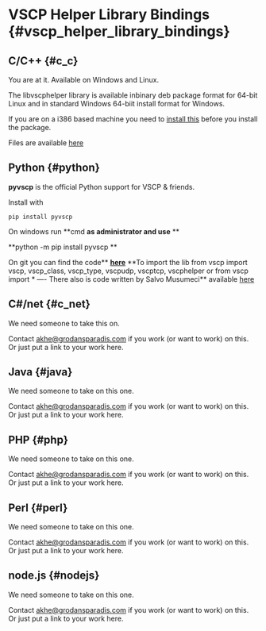# VSCP Helper Library Bindings {#vscp_helper_library_bindings}

## C/C++ {#c_c}

You are at it. Available on Windows and Linux.

The libvscphelper library is available inbinary deb package format for 64-bit Linux and in standard Windows 64-biit install format for Windows.

 If you are on a i386 based machine you need to [install this](https://debian.pkgs.org/9/debian-main-i386/libwxbase3.0-0v5_3.0.2+dfsg-4_i386.deb.html) before you install the package.

 Files are available [here](http://www.vscp.org/downloads/vscphelper)

## Python {#python}

**pyvscp** is the official Python support for VSCP & friends. 

Install with

```
pip install pyvscp
```

On windows run **cmd **as administrator and use** **

**python -m pip install pyvscp **

On git you can find the code** **[**here**](https://github.com/grodansparadis/pyvscp)** **To import the lib from vscp import vscp, vscp\_class, vscp\_type, vscpudp, vscptcp, vscphelper or from vscp import \* —- There also is code written by Salvo Musumeci\*\* available [here](https://github.com/nos86/VSCP-Helper-for-Python)

## C\#/net {#c_net}

 We need someone to take this on.

 Contact [akhe@grodansparadis.com](mailto:akhe@grodansparadis.com) if you work \(or want to work\) on this. Or just put a link to your work here.

## Java {#java}

 We need someone to take on this one.

 Contact [akhe@grodansparadis.com](mailto:akhe@grodansparadis.com) if you work \(or want to work\) on this. Or just put a link to your work here.

## PHP {#php}

 We need someone to take on this one.

 Contact [akhe@grodansparadis.com](mailto:akhe@grodansparadis.com) if you work \(or want to work\) on this. Or just put a link to your work here.

## Perl {#perl}

 We need someone to take on this one.

 Contact [akhe@grodansparadis.com](mailto:akhe@grodansparadis.com) if you work \(or want to work\) on this. Or just put a link to your work here.

## node.js {#nodejs}

 We need someone to take on this one.

 Contact [akhe@grodansparadis.com](mailto:akhe@grodansparadis.com) if you work \(or want to work\) on this. Or just put a link to your work here.

